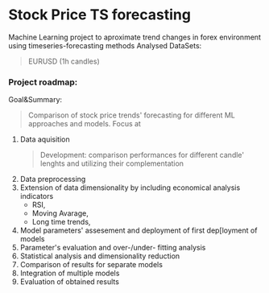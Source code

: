 # Stock Price TS forecasting
Machine Learning project to aproximate trend changes in forex environment using timeseries-forecasting methods
Analysed DataSets:
> EURUSD (1h candles) 


### Project roadmap:
Goal&Summary: 
> Comparison of stock price trends' forecasting for different ML approaches and models.
> Focus at
1. Data aquisition
   > Development: comparison performances for different candle' lenghts and utilizing their complementation
2. Data preprocessing
3. Extension of data dimensionality by including economical analysis indicators
   - RSI,
   - Moving Avarage,
   - Long time trends,
4. Model parameters' assesement and deployment of first dep[loyment of models
5. Parameter's evaluation and over-/under- fitting analysis
6. Statistical analysis and dimensionality reduction
7. Comparison of results for separate models
8. Integration of multiple models
9. Evaluation of obtained results



